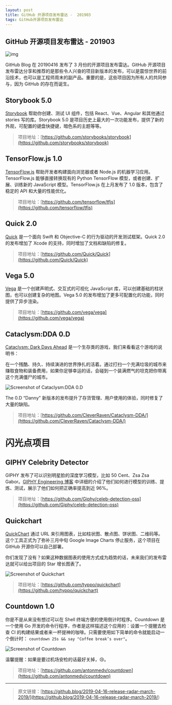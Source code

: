 ```yaml
---
layout: post
title: GitHub 开源项目发布雷达 -  201903
tags: GitHub开源项目发布雷达
---
```


## GitHub 开源项目发布雷达 - 201903

![img](https://7465-test-3c9b5e-1258459492.tcb.qcloud.la/GitHub精选/radar/radar-march2019.png)

GitHub Blog 在 20190416 发布了 3 月份的开源项目发布雷达。GitHub 开源项目发布雷达分享和推荐的是那些令人兴奋的项目新版本的发布，可以是震惊世界的前沿技术，也可以是工程师周末的副产品。重要的是，这些项目因为所有人的共同参与，因为 GitHub 的存在而诞生。

## Storybook 5.0

[Storybook](https://storybook.js.org/) 帮助你创建、测试 UI 组件，包括 React、Vue、Angular 和其他通过 stories 写的库。Storybook 5.0 是项目历史上最大的一次功能发布，提供了新的外观，可配置的键盘快捷键，暗色系的主题等等。

> 项目地址：[https://github.com/storybooks/storybook](https://github.com/storybooks/storybook)

## TensorFlow.js 1.0

[TensorFlow.js](https://www.tensorflow.org/js) 帮助开发者构建面向浏览器或者 Node.js 的机器学习应用。TensorFlow.js 能够直接转换现有的 Python  TensorFlow 模型，或者创建、扩展、训练新的 JavaScript 模型。TensorFlow.js 在上月发布了 1.0 版本，包含了稳定的 API 和大量的性能优化。

> 项目地址：[https://github.com/tensorflow/tfjs](https://github.com/tensorflow/tfjs)

## Quick 2.0

[Quick](https://github.com/Quick/Quick) 是一个面向 Swift 和 Objective-C 的行为驱动的开发测试框架。Quick 2.0 的发布增加了 Xcode 的支持，同时增加了文档和缺陷的修复。

> 项目地址：[https://github.com/Quick/Quick](https://github.com/Quick/Quick)

## Vega 5.0

[Vega](https://vega.github.io/vega/) 是一个创建声明式、交互式的可视化 JavaScript 库，可以创建基础的柱状图，也可以创建复杂的地图。Vega 5.0 的发布增加了更多可配置化的功能，同时提供了异步渲染。

> 项目地址：[https://github.com/vega/vega](https://github.com/vega/vega)

## Cataclysm:DDA 0.D

[Cataclysm: Dark Days Ahead](https://cataclysmdda.org/) 是一个生存类的游戏，我们来看看这个游戏的说明书：

在一个残酷、持久、持续演进的世界挣扎的活着。通过打扫一个充满垃圾的城市来赚取食物和装备费用，如果你足够幸运的话，会碰到一个装满燃气的坦克把你带离这个充满僵尸的城市。

![Screenshot of Cataclysm:DDA 0.D](https://7465-test-3c9b5e-1258459492.tcb.qcloud.la/GitHub精选/radar/radar-game.png)

The 0.D “Danny” 新版本的发布提升了存货管理、用户使用的体验，同时修复了大量的缺陷。

> 项目地址：[https://github.com/CleverRaven/Cataclysm-DDA/](https://github.com/CleverRaven/Cataclysm-DDA/)

# 闪光点项目

## GIPHY Celebrity Detector

GIPHY 发布了可以识别明星脸的深度学习模型，比如 50 Cent、Zsa Zsa Gabor。[GIPHY Engineering 博客](https://engineering.giphy.com/giphys-ai-can-identify-lil-yachty-can-yours/) 中详细的介绍了他们如何进行模型的训练、提炼、测试，展示了他们如何把正确率提高到近 96%。

> 项目地址：[https://github.com/Giphy/celeb-detection-oss](https://github.com/Giphy/celeb-detection-oss)

## Quickchart

[QuickChart](https://quickchart.io/) 通过 URL 来引用图表，比如柱状图、散点图、饼状图、二维码等。这个工具正式为了弥补三月中旬 Google Image Charts 停止服务，这个项目在 GitHub 开源你可以自己部署。

你们发现了没有？如果这种数据图表的使用方式成为趋势的话，未来我们的发布雷达就可以给出项目的 Star 增长图表了。

![Screenshot of Quickchart](https://7465-test-3c9b5e-1258459492.tcb.qcloud.la/GitHub精选/radar/radar-stars.png)

> 项目地址：[https://github.com/typpo/quickchart](https://github.com/typpo/quickchart)

## Countdown 1.0

你是不是从来没有想过可以在 Shell 终端方便的使用倒计时程序。Countdown 是一个使用 Go 开发的命令行程序，作者是这样描述这个应用的：设置一个提醒去检查 CI 的构建结果或者来一杯提神的咖啡。只需要使用如下简单的命令就能启动一个倒计时： `countdown 25s && say "Coffee break’s over"`。

![Screenshot of Countdown](<https://user-images.githubusercontent.com/141232/54696023-9ed03e00-4b5d-11e9-9c7b-d6f67691e70c.gif>)

温馨提醒：如果是要过机场安检的话最好关掉，😢。

> 项目地址：[https://github.com/antonmedv/countdown](https://github.com/antonmedv/countdown)

------

> 原文链接：[https://github.blog/2019-04-16-release-radar-march-2019/](<https://github.blog/2019-04-16-release-radar-march-2019/>)

